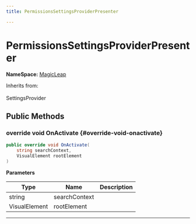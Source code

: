 ```yaml
---
title: PermissionsSettingsProviderPresenter

---
```


# PermissionsSettingsProviderPresenter



**NameSpace:** 
[MagicLeap](/versioned_docs/version-22-Feb-2023/unity-api/api/UnityEditor.XR.MagicLeap/UnityEditor.XR.MagicLeap.md) 





Inherits from: <br></br>SettingsProvider




## Public Methods

### override void OnActivate {#override-void-onactivate}

```csharp
public override void OnActivate(
    string searchContext,
    VisualElement rootElement
)
```


**Parameters**

| Type | Name  | Description  | 
|--|--|--|
| string |searchContext||
| VisualElement |rootElement||






-----------



